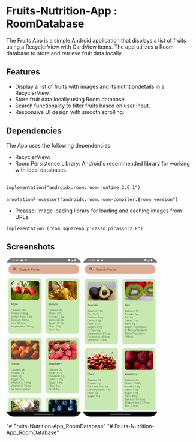
# Fruits-Nutrition-App : RoomDatabase

The Fruits App is a simple Android application that displays a list of fruits using a RecyclerView with CardView items. The app utilizes a Room database to store and retrieve fruit data locally.

## Features

- Display a list of fruits with images and its nutritiondetails in a RecyclerView.
- Store fruit data locally using Room database.
- Search functionality to filter fruits based on user input.
- Responsive UI design with smooth scrolling.

## Dependencies

The App uses the following dependencies:

- RecyclerView: 
- Room Persistence Library: Android's recommended library for working with local databases.
  
```
  
implementation("androidx.room:room-runtime:2.6.1")

annotationProcessor("androidx.room:room-compiler:$room_version")

```
- Picasso: Image loading library for loading and caching images from URLs.
  
```
implementation ("com.squareup.picasso:picasso:2.8") 

```
## Screenshots
<img src="app/src/main/res/drawable/screenshot_01.png" width="200" /> <img src="app/src/main/res/drawable/screenshot_02.png" width="200" /> 


"# Fruits-Nutrition-App_RoomDatabase" 
"# Fruits-Nutrition-App_RoomDatabase" 
